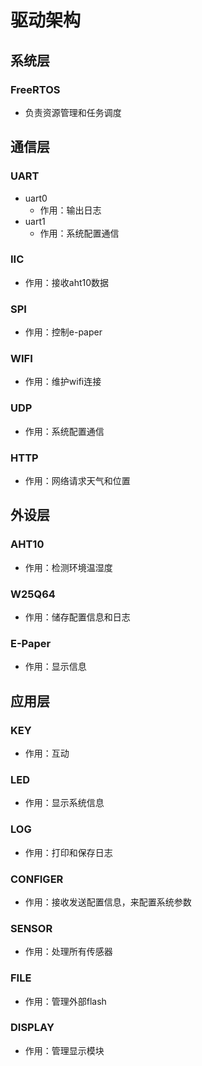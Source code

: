 # 驱动架构

## 系统层

### FreeRTOS

- 负责资源管理和任务调度



## 通信层

### UART

- uart0
    - 作用：输出日志
- uart1
    - 作用：系统配置通信



### IIC

- 作用：接收aht10数据



### SPI

- 作用：控制e-paper



### WIFI

- 作用：维护wifi连接



### UDP

- 作用：系统配置通信



### HTTP

- 作用：网络请求天气和位置



## 外设层

### AHT10

- 作用：检测环境温湿度



### W25Q64

- 作用：储存配置信息和日志



### E-Paper

- 作用：显示信息



## 应用层

### KEY

- 作用：互动



### LED

- 作用：显示系统信息



### LOG

- 作用：打印和保存日志



### CONFIGER

- 作用：接收发送配置信息，来配置系统参数



### SENSOR

- 作用：处理所有传感器



### FILE

- 作用：管理外部flash



### DISPLAY

- 作用：管理显示模块





